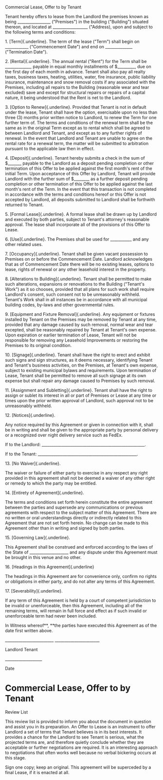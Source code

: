 Commercial Lease, Offer to by Tenant

Tenant hereby offers to lease from the Landlord the premises known as
being \_\_\_\_\_\_\_\_\_\_\_\_\_\_\_\_\_ (\"Premises\") in the building
(\"Building\") situated thereon, and located at
\_\_\_\_\_\_\_\_\_\_\_\_\_\_\_\_\_\_ ("Address), upon and subject to the
following terms and conditions:

1\. [Term]{.underline}. The term of the lease (\"Term\") shall begin on
\_\_\_\_\_\_\_\_\_\_\_\_ ("Commencement Date") and end on
\_\_\_\_\_\_\_\_\_\_\_\_\_\_ ("Termination Date").

2\. [Rental]{.underline}. The annual rental (\"Rent\") for the Term
shall be \_\_\_\_\_\_\_\_\_\_\_\_\_, payable in equal monthly
installments of \$\_\_\_\_\_\_\_\_\_, due on the first day of each month
in advance. Tenant shall also pay all realty taxes, business taxes,
heating, utilities, water, fire insurance, public liability insurance,
maintenance and snow removal costs if any associated with the Premises,
including all repairs to the Building (reasonable wear and tear
excluded) save and except for structural repairs or repairs of a capital
nature, it being understood that the Rent is net to the Landlord.

3\. [Option to Renew]{.underline}. Provided that Tenant is not in
default under the lease, Tenant shall have the option, exercisable upon
no less than three (3) months prior written notice to Landlord, to renew
the Term for one further term of. The terms and conditions of the
renewal term shall be the same as in the original Term except as to
rental which shall be agreed to between Landlord and Tenant, and except
as to any further rights of renewal. In the event that Landlord and
Tenant are unable to agree on the rental rate for a renewal term, the
matter will be submitted to arbitration pursuant to the applicable law
then in effect.

4\. [Deposit]{.underline}. Tenant hereby submits a check in the sum of
\$\_\_\_\_\_\_\_ payable to the Landlord as a deposit pending completion
or other termination of this Offer to be applied against the first
month\'s rent of the initial Term. Upon acceptance of this Offer by
Landlord, Tenant will provide Landlord with the further sum of
\$\_\_\_\_\_\_\_\_ as a further deposit pending completion or other
termination of this Offer to be applied against the last month\'s rent
of the Term. In the event that this transaction is not completed in
accordance with the terms and conditions hereof or this Offer is not
accepted by Landlord, all deposits submitted to Landlord shall be
forthwith returned to Tenant.

5\. [Formal Lease]{.underline}. A formal lease shall be drawn up by
Landlord and executed by both parties, subject to Tenant\'s attorney's
reasonable approval. The lease shall incorporate all of the provisions
of this Offer to Lease.

6\. [Use]{.underline}. The Premises shall be used for
\_\_\_\_\_\_\_\_\_\_\_ and any other related uses.

7\. [Occupancy]{.underline}. Tenant shall be given vacant possession to
Premises on or before the Commencement Date. Landlord acknowledges that
as of Commencement Date there will be no existing leases, options to
lease, rights of renewal or any other leasehold interest in the
property.

8\. [Alterations to Building]{.underline}. Tenant shall be permitted to
make such alterations, expansions or renovations to the Building
(\"Tenant\'s Work\") as it so chooses, provided that all plans for such
work shall require Landlord\'s consent, such consent not to be
unreasonably withheld. Tenant\'s Work shall in all instances be in
accordance with all municipal building codes, by-laws and other
governmental rules.

9\. [Equipment and Fixture Removal]{.underline}. Any equipment or
fixtures installed by Tenant on the Premises may be removed by Tenant at
any time, provided that any damage caused by such removal, normal wear
and tear excepted, shall be reasonably repaired by Tenant at Tenant\'s
own expense. Upon expiration or earlier termination of Lease, Tenant
will not be responsible for removing any Leasehold Improvements or
restoring the Premises to its original condition.

10\. [Signage]{.underline}. Tenant shall have the right to erect and
exhibit such signs and sign structures, as it deems necessary,
identifying Tenant and Tenant\'s business activities, on the Premises,
at Tenant\'s own expense, subject to existing municipal by­laws and
requirements. Upon termination of Lease, Tenant shall be permitted to
remove all such signage at its own expense but shall repair any damage
caused to Premises by such removal.

11\. [Assignment and Subletting]{.underline}. Tenant shall have the
right to assign or sublet its interest in all or part of Premises or
Lease at any time or times upon the prior written approval of Landlord,
such approval not to be unreasonably withheld.

12\. [Notices]{.underline}.

Any notice required by this Agreement or given in connection with it,
shall be in writing and shall be given to the appropriate party by
personal delivery or a recognized over night delivery service such as
FedEx.

If to the Landlord:
\_\_\_\_\_\_\_\_\_\_\_\_\_\_\_\_\_\_\_\_\_\_\_\_\_\_\_\_\_\_\_\_\_\_\_\_\_\_\_\_\_\_\_\_\_\_\_\_\_\_\_\_\_.

If to the Tenant:
\_\_\_\_\_\_\_\_\_\_\_\_\_\_\_\_\_\_\_\_\_\_\_\_\_\_\_\_\_\_\_\_\_\_\_\_\_\_\_\_\_\_\_\_\_\_\_\_\_\_\_.

13\. [No Waiver]{.underline}.

The waiver or failure of either party to exercise in any respect any
right provided in this agreement shall not be deemed a waiver of any
other right or remedy to which the party may be entitled.

14\. [Entirety of Agreement]{.underline}.

The terms and conditions set forth herein constitute the entire
agreement between the parties and supersede any communications or
previous agreements with respect to the subject matter of this
Agreement. There are no written or oral understandings directly or
indirectly related to this Agreement that are not set forth herein. No
change can be made to this Agreement other than in writing and signed by
both parties.

15\. [Governing Law]{.underline}.

This Agreement shall be construed and enforced according to the laws of
the State of \_\_\_\_\_\_\_\_\_\_\_\_\_\_\_\_\_\_\_\_ and any dispute
under this Agreement must be brought in this venue and no other.

16\. [Headings in this Agreement]{.underline}

The headings in this Agreement are for convenience only, confirm no
rights or obligations in either party, and do not alter any terms of
this Agreement.

17\. [Severability]{.underline}.

If any term of this Agreement is held by a court of competent
jurisdiction to be invalid or unenforceable, then this Agreement,
including all of the remaining terms, will remain in full force and
effect as if such invalid or unenforceable term had never been included.

In Witness whereof**, **the parties have executed this Agreement as of
the date first written above.

\_\_\_\_\_\_\_\_\_\_\_\_\_\_\_\_\_\_\_\_\_\_\_\_\_
\_\_\_\_\_\_\_\_\_\_\_\_\_\_\_\_\_\_\_\_\_\_\_

Landlord Tenant

\_\_\_\_\_\_\_\_\_\_\_\_\_\_\_\_\_\_\_

Date

# Commercial Lease, Offer to by Tenant

Review List

This review list is provided to inform you about the document in
question and assist you in its preparation. An Offer to Lease is an
instrument to offer Landlord a set of terms that Tenant believes is in
its best interests. It provides a chance for the Landlord to see Tenant
is serious, what the projected terms are, and therefore quietly conclude
whether they are acceptable or further negotiations are required. It is
an interesting approach to negotiations that often works well because no
verbal bickering occurs at this stage.

Sign one copy; keep an original. This agreement will be superceded by a
final Lease, if it is enacted at all.
